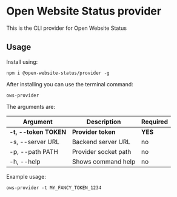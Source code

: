 # Open Website Status provider

This is the CLI provider for Open Website Status

## Usage

Install using:
```shell script
npm i @open-website-status/provider -g
```

After installing you can use the terminal command:
```shell script
ows-provider
```
The arguments are:

| Argument             | Description          | Required |
|----------------------|----------------------|----------|
|**-t, --token TOKEN** | **Provider token**   | **YES**  |
| -s, --server URL     | Backend server URL   | no       |
| -p, --path PATH      | Provider socket path | no       |
| -h, --help           | Shows command help   | no       |

Example usage:
```shell script
ows-provider -t MY_FANCY_TOKEN_1234
```
